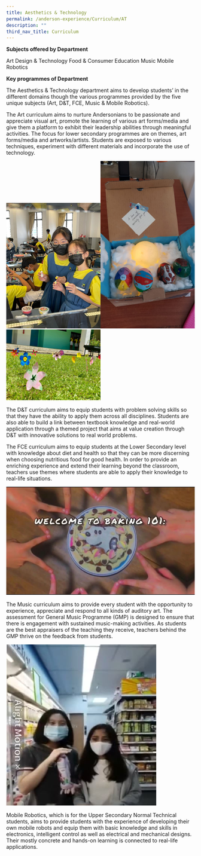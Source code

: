 ```yaml
---
title: Aesthetics & Technology
permalink: /anderson-experience/Curriculum/AT
description: ""
third_nav_title: Curriculum
---
```

**Subjects offered by Department**

Art
Design & Technology
Food & Consumer Education
Music
Mobile Robotics

**Key programmes of Department**

The Aesthetics & Technology department aims to develop students’ in the different domains though the various programmes provided by the five unique subjects (Art, D&T, FCE, Music & Mobile Robotics).
  
The Art curriculum aims to nurture Andersonians to be passionate and appreciate visual art, promote the learning of various art forms/media and give them a platform to exhibit their leadership abilities through meaningful activities. The focus for lower secondary programmes are on themes, art forms/media and artworks/artists. Students are exposed to various techniques, experiment with different materials and incorporate the use of technology. 

<img src="/images/girls4.jpg" 
     style="width:50%"><img src="/images/2%20Sec%202%20Art%20Project%20-%20Eggciting%20Time.jpeg" 
     style="width:50%"><img src="/images/1%20%20Sec%201%20Art%20mini%20installation.jpeg" 
     style="width:50%">
		 
The D&T curriculum aims to equip students with problem solving skills so that they have the ability to apply them across all disciplines. Students are also able to build a link between textbook knowledge and real-world application through a themed project that aims at value creation through D&T with innovative solutions to real world problems.

The FCE curriculum aims to equip students at the Lower Secondary level with knowledge about diet and health so that they can be more discerning when choosing nutritious food for good health. In order to provide an enriching experience and extend their learning beyond the classroom, teachers use themes where students are able to apply their knowledge to real-life situations.

![](/images/3%20FCE%20Bake%20a%20Cookies%20mini%20project.jpeg)

The Music curriculum aims to provide every student with the opportunity to experience, appreciate and respond to all kinds of auditory art. The assessment for General Music Programme (GMP) is designed to ensure that there is engagement with sustained music-making activities. As students are the best appraisers of the teaching they receive, teachers behind the GMP thrive on the feedback from students.

![](/images/4%20Music%20Jingle.jpeg)

Mobile Robotics, which is for the Upper Secondary Normal Technical students, aims to provide students with the experience of developing their own mobile robots and equip them with basic knowledge and skills in electronics, intelligent control as well as electrical and mechanical designs. Their mostly concrete and hands-on learning is connected to real-life applications. 